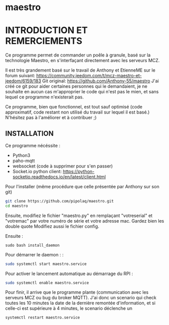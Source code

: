 # maestro

# INTRODUCTION ET REMERCIEMENTS
Ce programme permet de commander un poêle à granule, basé sur la technologie Maestro, en s'interfaçant directement avec les serveurs MCZ.

Il est très grandement basé sur le travail de Anthony et EtienneME sur le forum suivant: https://community.jeedom.com/t/mcz-maestro-et-jeedom/6159/183
Git original: https://github.com/Anthony-55/maestro
J'ai créé ce git pour aider certaines personnes qui le demandaient, je ne souhaite en aucun cas m'approprier le code qui n'est pas le mien, et sans lequel ce programme n'existerait pas.

Ce programme, bien que fonctionnel, est tout sauf optimisé (code approximatif, code restant non utilisé du travail sur lequel il est basé.) N'hésitez pas à l'améliorer et à contribuer ;)

## INSTALLATION
Ce programme nécéssite :
* Python3
* paho-mqtt
* websocket (code à supprimer pour s'en passer)
* Socket.io python client: https://python-socketio.readthedocs.io/en/latest/client.html

Pour l'installer (même procédure que celle présentée par Anthony sur son git)
```sh
git clone https://github.com/pipolaq/maestro.git
cd maestro
```

Ensuite, modifiez le fichier "maestro.py" en remplaçant "votreserial" et "votremac" par votre numéro de série et votre adresse mac. Gardez bien les double quote
Modifiez aussi le fichier config.

Ensuite :

```
sudo bash install_daemon
```



Pour démarrer le daemon : :
```sh
sudo systemctl start maestro.service
```

Pour activer le lancement automatique au démarrage du RPI :
```sh
sudo systemctl enable maestro.service 
```

Pour finir, il arrive que le programme plante (communication avec les serveurs MCZ ou bug du broker MQTT). J'ai donc un scenario qui check toutes les 10 minutes la date de la dernière remontée d'information, et si celle-ci est supérieure à 4 minutes, le scenario déclenche un 
```
systemctl restart maestro.service
```
